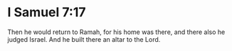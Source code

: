 # I Samuel 7:17

Then he would return to Ramah, for his home was there, and there also he judged Israel. And he built there an altar to the Lord.

